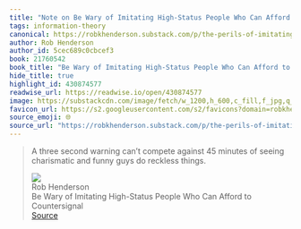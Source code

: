 ```yaml
---
title: "Note on Be Wary of Imitating High-Status People Who Can Afford to Countersignal via Rob Henderson"
tags: information-theory
canonical: https://robkhenderson.substack.com/p/the-perils-of-imitating-high-status
author: Rob Henderson
author_id: 5cec689c0cbcef3
book: 21760542
book_title: "Be Wary of Imitating High-Status People Who Can Afford to Countersignal"
hide_title: true
highlight_id: 430874577
readwise_url: https://readwise.io/open/430874577
image: https://substackcdn.com/image/fetch/w_1200,h_600,c_fill,f_jpg,q_auto:good,fl_progressive:steep,g_auto/https%3A%2F%2Fbucketeer-e05bbc84-baa3-437e-9518-adb32be77984.s3.amazonaws.com%2Fpublic%2Fimages%2F27b2599c-7c3d-4999-bbdf-3e2ef02dc486_842x1191.jpeg
favicon_url: https://s2.googleusercontent.com/s2/favicons?domain=robkhenderson.substack.com
source_emoji: 🌐
source_url: "https://robkhenderson.substack.com/p/the-perils-of-imitating-high-status#:~:text=A%20three%20second,do%20reckless%20things."
---
```


> A three second warning can’t compete against 45 minutes of seeing charismatic and funny guys do reckless things.
> <div class="quoteback-footer"><div class="quoteback-avatar"><img class="mini-favicon" src="https://s2.googleusercontent.com/s2/favicons?domain=robkhenderson.substack.com"></div><div class="quoteback-metadata"><div class="metadata-inner"><span style="display:none">FROM:</span><div aria-label="Rob Henderson" class="quoteback-author"> Rob Henderson</div><div aria-label="Be Wary of Imitating High-Status People Who Can Afford to Countersignal" class="quoteback-title"> Be Wary of Imitating High-Status People Who Can Afford to Countersignal</div></div></div><div class="quoteback-backlink"><a target="_blank" aria-label="go to the full text of this quotation" rel="noopener" href="https://robkhenderson.substack.com/p/the-perils-of-imitating-high-status#:~:text=A%20three%20second,do%20reckless%20things." class="quoteback-arrow"> Source</a></div></div>